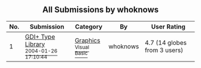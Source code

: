﻿<div align="center">

## All Submissions by whoknows

</div>

No.  | Submission | Category | By   | User Rating
---- | ---------- | -------- | ---- | -----------
1 | [GDI\+ Type Library<br /><sup>2004-01-26 17:10:44</sup>](https://github.com/Planet-Source-Code/whoknows-gdi-type-library__1-65971) | [Graphics<br /><sup>Visual Basic</sup>](../ByCategory/graphics__1-46.md) | whoknows | 4.7 (14 globes from 3 users)

